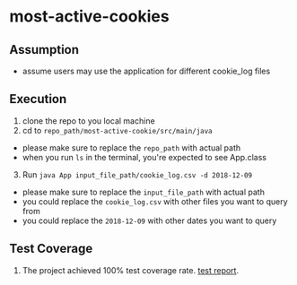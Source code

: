 # most-active-cookies
## Assumption
- assume users may use the application for different cookie_log files

## Execution
1. clone the repo to you local machine
2. cd to `repo_path/most-active-cookie/src/main/java`
  - please make sure to replace the `repo_path` with actual path
  - when you run `ls` in the terminal, you're expected to see App.class
3. Run `java App input_file_path/cookie_log.csv -d 2018-12-09`
  - please make sure to replace the `input_file_path` with actual path
  - you could replace the `cookie_log.csv` with other files you want to query from
  - you could replace the `2018-12-09` with other dates you want to query

## Test Coverage
1. The project achieved 100% test coverage rate. [test report](/test_coverage_report.html).
